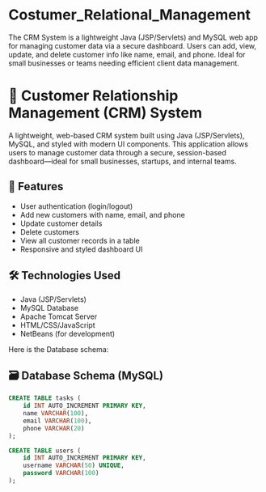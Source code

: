 # Costumer_Relational_Management
The CRM System is a lightweight Java (JSP/Servlets) and MySQL web app for managing customer data via a secure dashboard. Users can add, view, update, and delete customer info like name, email, and phone. Ideal for small businesses or teams needing efficient client data management.
# 💼 Customer Relationship Management (CRM) System

A lightweight, web-based CRM system built using Java (JSP/Servlets), MySQL, and styled with modern UI components. This application allows users to manage customer data through a secure, session-based dashboard—ideal for small businesses, startups, and internal teams.

## 🚀 Features

- User authentication (login/logout)
- Add new customers with name, email, and phone
- Update customer details
- Delete customers
- View all customer records in a table
- Responsive and styled dashboard UI

## 🛠 Technologies Used

- Java (JSP/Servlets)
- MySQL Database
- Apache Tomcat Server
- HTML/CSS/JavaScript
- NetBeans (for development)

Here is the Database schema:

## 🗃️ Database Schema (MySQL)

```sql
CREATE TABLE tasks (
    id INT AUTO_INCREMENT PRIMARY KEY,
    name VARCHAR(100),
    email VARCHAR(100),
    phone VARCHAR(20)
);

CREATE TABLE users (
    id INT AUTO_INCREMENT PRIMARY KEY,
    username VARCHAR(50) UNIQUE,
    password VARCHAR(100)
); 

